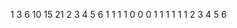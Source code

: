 1   3   6  10  15  21
2   3   4   5   6
1   1   1   1
0   0   0
1   1   1   1   1
1   2   3   4   5   6


